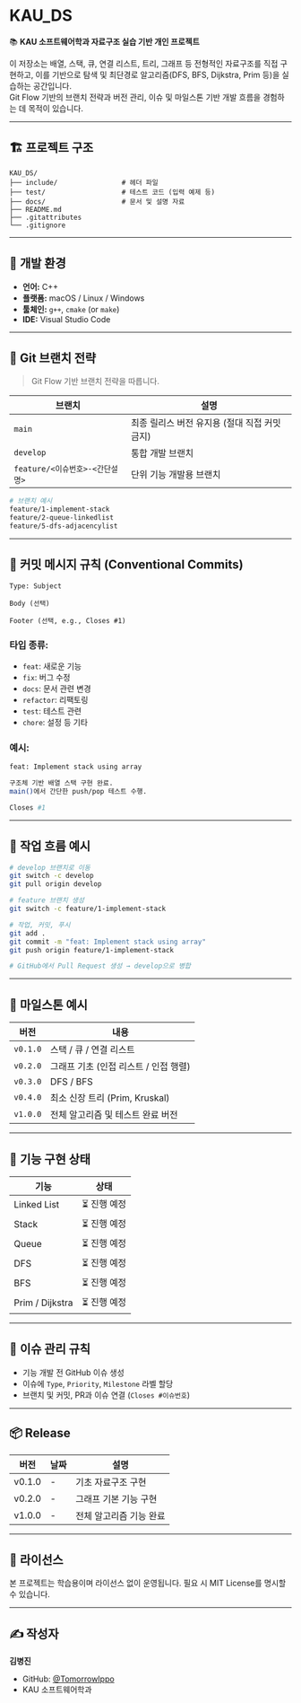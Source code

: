 # KAU_DS

📚 **KAU 소프트웨어학과 자료구조 실습 기반 개인 프로젝트**

이 저장소는 배열, 스택, 큐, 연결 리스트, 트리, 그래프 등 전형적인 자료구조를 직접 구현하고, 이를 기반으로 탐색 및 최단경로 알고리즘(DFS, BFS, Dijkstra, Prim 등)을 실습하는 공간입니다.  
Git Flow 기반의 브랜치 전략과 버전 관리, 이슈 및 마일스톤 기반 개발 흐름을 경험하는 데 목적이 있습니다.

---

## 🏗️ 프로젝트 구조

```
KAU_DS/
├── include/                # 헤더 파일
├── test/                   # 테스트 코드 (입력 예제 등)
├── docs/                   # 문서 및 설명 자료
├── README.md
├── .gitattributes
└── .gitignore
```

---

## 🔧 개발 환경

- **언어:** C++
- **플랫폼:** macOS / Linux / Windows
- **툴체인:** `g++`, `cmake` (or `make`)
- **IDE:** Visual Studio Code

---

## 🌱 Git 브랜치 전략

> Git Flow 기반 브랜치 전략을 따릅니다.

| 브랜치 | 설명 |
|--------|------|
| `main` | 최종 릴리스 버전 유지용 (절대 직접 커밋 금지) |
| `develop` | 통합 개발 브랜치 |
| `feature/<이슈번호>-<간단설명>` | 단위 기능 개발용 브랜치 |

```bash
# 브랜치 예시
feature/1-implement-stack
feature/2-queue-linkedlist
feature/5-dfs-adjacencylist
```

---

## 📌 커밋 메시지 규칙 (Conventional Commits)

```
Type: Subject

Body (선택)

Footer (선택, e.g., Closes #1)
```

### 타입 종류:

- `feat`: 새로운 기능
- `fix`: 버그 수정
- `docs`: 문서 관련 변경
- `refactor`: 리팩토링
- `test`: 테스트 관련
- `chore`: 설정 등 기타

### 예시:

```bash
feat: Implement stack using array

구조체 기반 배열 스택 구현 완료.
main()에서 간단한 push/pop 테스트 수행.

Closes #1
```

---

## 🔁 작업 흐름 예시

```bash
# develop 브랜치로 이동
git switch -c develop
git pull origin develop

# feature 브랜치 생성
git switch -c feature/1-implement-stack

# 작업, 커밋, 푸시
git add .
git commit -m "feat: Implement stack using array"
git push origin feature/1-implement-stack

# GitHub에서 Pull Request 생성 → develop으로 병합
```

---

## 🚀 마일스톤 예시

| 버전 | 내용 |
|------|------|
| `v0.1.0` | 스택 / 큐 / 연결 리스트 |
| `v0.2.0` | 그래프 기초 (인접 리스트 / 인접 행렬) |
| `v0.3.0` | DFS / BFS |
| `v0.4.0` | 최소 신장 트리 (Prim, Kruskal) |
| `v1.0.0` | 전체 알고리즘 및 테스트 완료 버전 |

---

## 📂 기능 구현 상태

| 기능 | 상태 |
|------|------|
| Linked List | ⏳ 진행 예정 |
| Stack | ⏳ 진행 예정 |
| Queue | ⏳ 진행 예정 |
| DFS | ⏳ 진행 예정 |
| BFS | ⏳ 진행 예정 |
| Prim / Dijkstra | ⏳ 진행 예정 |

---

## 🐛 이슈 관리 규칙

- 기능 개발 전 GitHub 이슈 생성
- 이슈에 `Type`, `Priority`, `Milestone` 라벨 할당
- 브랜치 및 커밋, PR과 이슈 연결 (`Closes #이슈번호`)

---

## 📦 Release

| 버전 | 날짜 | 설명 |
|------|------|------|
| v0.1.0 | - | 기초 자료구조 구현 |
| v0.2.0 | - | 그래프 기본 기능 구현 |
| v1.0.0 | - | 전체 알고리즘 기능 완료 |

---

## 📜 라이선스

본 프로젝트는 학습용이며 라이선스 없이 운영됩니다. 필요 시 MIT License를 명시할 수 있습니다.

---

## ✍️ 작성자

**김병진**  
- GitHub: [@TomorrowIppo](https://github.com/TomorrowIppo)  
- KAU 소프트웨어학과
